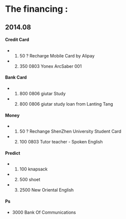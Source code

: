 # The financing :

## 2014.08

#### Credit Card

- 1. 50	    ?	    Recharge Mobile Card by Alipay
- 2. 350    0803    Yonex ArcSaber 001


#### Bank Card

- 1. 800    0806    giutar Study    
- 2. 800    0806    giutar study loan from Lanting Tang


#### Money

- 1. 50	    ?	    Rechange ShenZhen University Student Card
- 2. 100    0803    Tutor teacher - Spoken English  

#### Predict  

- 1. 100    knapsack 
- 2. 500    shoet
- 3. 2500   New Oriental English

#### Ps 

- 3000	    Bank Of Communications
